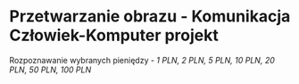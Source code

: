 # Przetwarzanie obrazu - Komunikacja Człowiek-Komputer projekt
Rozpoznawanie wybranych pieniędzy - *1 PLN, 2 PLN, 5 PLN, 10 PLN, 20 PLN, 50 PLN, 100 PLN*
